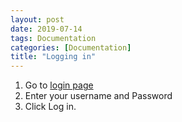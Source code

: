 ```yaml
---
layout: post
date: 2019-07-14
tags: Documentation
categories: [Documentation]
title: "Logging in"
---
```


1. Go to [login page](http://kmit.in/emagazine/wp-admin)
2. Enter your username and Password
3. Click Log in.

